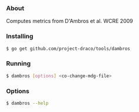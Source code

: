 ### About
Computes metrics from D'Ambros et al. WCRE 2009
### Installing
```sh
$ go get github.com/project-draco/tools/dambros
```
### Running
```sh
$ dambros [options] <co-change-mdg-file>
```
### Options
```sh
$ dambros --help
```
